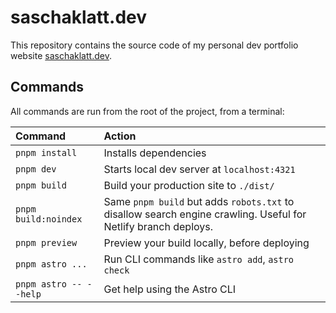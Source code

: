 # saschaklatt.dev

This repository contains the source code of my personal dev portfolio website [saschaklatt.dev](https://saschaklatt.dev).

## Commands

All commands are run from the root of the project, from a terminal:

| Command                   | Action                                           |
| :------------------------ | :----------------------------------------------- |
| `pnpm install`             | Installs dependencies                            |
| `pnpm dev`             | Starts local dev server at `localhost:4321`      |
| `pnpm build`           | Build your production site to `./dist/`          |
| `pnpm build:noindex`           | Same `pnpm build` but adds `robots.txt` to disallow search engine crawling. Useful for Netlify branch deploys.    |
| `pnpm preview`         | Preview your build locally, before deploying     |
| `pnpm astro ...`       | Run CLI commands like `astro add`, `astro check` |
| `pnpm astro -- --help` | Get help using the Astro CLI                     |
